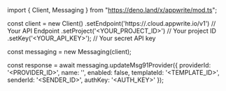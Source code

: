 import { Client, Messaging } from "https://deno.land/x/appwrite/mod.ts";

const client = new Client()
    .setEndpoint('https://<REGION>.cloud.appwrite.io/v1') // Your API Endpoint
    .setProject('<YOUR_PROJECT_ID>') // Your project ID
    .setKey('<YOUR_API_KEY>'); // Your secret API key

const messaging = new Messaging(client);

const response = await messaging.updateMsg91Provider({
    providerId: '<PROVIDER_ID>',
    name: '<NAME>',
    enabled: false,
    templateId: '<TEMPLATE_ID>',
    senderId: '<SENDER_ID>',
    authKey: '<AUTH_KEY>'
});
